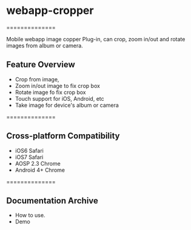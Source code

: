 # webapp-cropper
==============

Mobile webapp image copper Plug-in, can crop, zoom in/out and rotate images from album or camera.

## Feature Overview
* Crop from image, 
* Zoom in/out image to fix crop box
* Rotate image fo fix crop box
* Touch support for iOS, Android, etc
* Take image for device's album or camera

==============

## Cross-platform Compatibility
* iOS6 Safari
* iOS7 Safari
* AOSP 2.3 Chrome
* Android 4+ Chrome



==============
## Documentation Archive
* How to use.
* Demo

